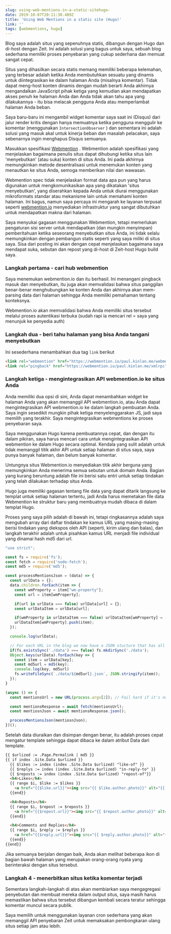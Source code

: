 ```yaml
---
slug: using-web-mentions-in-a-static-sitehugo-
date: 2019-10-07T20:11:30.489Z
title: 'Using Web Mentions in a static site (Hugo)'
link: ''
tags: [webmentions, hugo]
---
```


Blog saya adalah situs yang sepenuhnya statis, dibangun dengan Hugo dan di-host dengan Zeit. Ini adalah solusi yang bagus untuk saya, sebuah blog sederhana memiliki proses penyebaran yang cukup sederhana dan memuat sangat cepat.

Situs yang dihasilkan secara statis memang memiliki beberapa kelemahan, yang terbesar adalah ketika Anda membutuhkan sesuatu yang dinamis untuk diintegrasikan ke dalam halaman Anda (misalnya komentar). Tidak dapat meng-host konten dinamis dengan mudah berarti Anda akhirnya mengandalkan JavaScript pihak ketiga yang kemudian akan mendapatkan akses penuh ke halaman Anda dan Anda tidak akan tahu apa yang dilakukannya - itu bisa melacak pengguna Anda atau memperlambat halaman Anda beban.

Saya baru-baru ini mengambil widget komentar saya saat ini (Disqus) dari jalur render kritis dengan hanya memuatnya ketika pengguna menggulir ke komentar (menggunakan `IntersectionObserver` ) dan sementara ini adalah solusi yang masuk akal untuk kinerja beban dan masalah pelacakan, saya sebenarnya ingin menghapus Disqus semuanya.

Masukkan spesifikasi [Webmention](https://webmention.net/draft/) . Webmention adalah spesifikasi yang menjelaskan bagaimana penulis situs dapat dihubungi ketika situs lain &#39;menyebutkan&#39; (atau suka) konten di situs Anda. Ini pada akhirnya memungkinkan metode desentralisasi untuk menemukan konten yang menautkan ke situs Anda, semoga memberikan nilai dan wawasan.

Webmention spec tidak menjelaskan format data apa pun yang harus digunakan untuk mengkomunikasikan apa yang dikatakan &#39;situs menyebutkan&#39;, yang diserahkan kepada Anda untuk diurai menggunakan mikroformats standar atau mekanisme lain untuk memahami konten halaman. Ini bagus, namun saya percaya ini mengarah ke layanan terpusat seperti [webmention.io](https://webmention.io/) menyediakan infrastruktur yang sangat dibutuhkan untuk mendapatkan makna dari halaman.

Saya menyukai gagasan menggunakan Webmention, tetapi memerlukan pengaturan sisi server untuk mendapatkan (dan mungkin menyimpan) pemberitahuan ketika seseorang menyebutkan situs Anda, ini tidak selalu memungkinkan dengan pembangun statis seperti yang saya miliki di situs saya. Sisa dari posting ini akan dengan cepat menjelaskan bagaimana saya mendapat suka, sebutan dan repost yang di-host di Zeit-host Hugo build saya.

### Langkah pertama - cari hub webmention

Saya menemukan webmention.io dan itu berhasil. Ini menangani pingback masuk dan menyebutkan, itu juga akan memvalidasi bahwa situs panggilan benar-benar menghubungkan ke konten Anda dan akhirnya akan mem-parsing data dari halaman sehingga Anda memiliki pemahaman tentang konteksnya.

Webmention.io akan memvalidasi bahwa Anda memiliki situs tersebut melalui proses autentikasi terbuka (sudah rapi ia mencari rel = saya yang menunjuk ke penyedia auth)

### Langkah dua - beri tahu halaman yang bisa Anda tangani menyebutkan

Ini sesederhana menambahkan dua tag `link` berikut

```html
<link rel="webmention" href="https://webmention.io/paul.kinlan.me/webmention">
<link rel="pingback" href="https://webmention.io/paul.kinlan.me/xmlrpc">
```

### Langkah ketiga - mengintegrasikan API webmention.io ke situs Anda

Anda memiliki dua opsi di sini, Anda dapat menambahkan widget ke halaman Anda yang akan memanggil API webmention.io, atau Anda dapat mengintegrasikan API webmention.io ke dalam langkah pembuatan Anda. Saya ingin sesedikit mungkin pihak ketiga menyelenggarakan JS, jadi saya memilih yang terakhir. Saya mengintegrasikan webmentions ke proses penyebaran saya.

Saya menggunakan Hugo karena pembuatannya cepat, dan dengan itu dalam pikiran, saya harus mencari cara untuk mengintegrasikan API webmention ke dalam Hugo secara optimal. Kendala yang sulit adalah untuk tidak memanggil titik akhir API untuk setiap halaman di situs saya, saya punya banyak halaman, dan belum banyak komentar.

Untungnya situs Webmention.io menyediakan titik akhir berguna yang memungkinkan Anda menerima semua sebutan untuk domain Anda. Bagian yang kurang beruntung adalah file ini berisi satu entri untuk setiap tindakan yang telah dilakukan terhadap situs Anda.

Hugo juga memiliki gagasan tentang file data yang dapat ditarik langsung ke templat untuk setiap halaman tertentu, jadi Anda harus memetakan file data Webmention ke struktur baru yang membuatnya mudah dibaca di dalam templat Hugo.

Proses yang saya pilih adalah di bawah ini, tetapi ringkasannya adalah saya mengubah array dari daftar tindakan ke kamus URL yang masing-masing berisi tindakan yang diekspos oleh API (seperti, kirim ulang dan balas), dan langkah terakhir adalah untuk pisahkan kamus URL menjadi file individual yang dinamai hash md5 dari url.

```javascript
"use strict";

const fs = require('fs');
const fetch = require('node-fetch');
const md5 = require('md5');

const processMentionsJson = (data) => {
  const urlData = {};
  data.children.forEach(item => {
    const wmProperty = item["wm-property"];
    const url = item[wmProperty];

    if(url in urlData === false) urlData[url] = {};
    const urlDataItem = urlData[url];

    if(wmProperty in urlDataItem === false) urlDataItem[wmProperty] = [];
    urlDataItem[wmProperty].push(item);
  });

  console.log(urlData);

  // For each URL in the blog we now have a JSON stucture that has all the like, mentions and reposts
  if(fs.existsSync('./data') === false) fs.mkdirSync('./data');
  Object.keys(urlData).forEach(key => {
    const item = urlData[key];
    const md5url = md5(key);
    console.log(key, md5url)
    fs.writeFileSync(`./data/${md5url}.json`, JSON.stringify(item));
  });
}

(async () => {
  const mentionsUrl = new URL(process.argv[2]); // Fail hard if it's not a uRL

  const mentionsResponse = await fetch(mentionsUrl);
  const mentiosnJson = await mentionsResponse.json();

  processMentionsJson(mentiosnJson);
})();
```

Setelah data diuraikan dan disimpan dengan benar, itu adalah proses cepat mengatur template sehingga dapat dibaca ke dalam atribut Data dari template.

```html
{{ $urlized := .Page.Permalink | md5 }}
{{ if index .Site.Data $urlized }}
  {{ $likes := index (index .Site.Data $urlized) "like-of" }}
  {{ $replys := index (index .Site.Data $urlized) "in-reply-to" }}
  {{ $reposts := index (index .Site.Data $urlized) "repost-of"}}
  <h4>Likes</h4>
  {{ range $i, $like := $likes }}
    <a href="{{$like.url}}"><img src="{{ $like.author.photo}}" alt="{{ $like.author.name }}" class="profile photo"></a>
  {{end}}

  <h4>Reposts</h4>
  {{ range $i, $repost := $reposts }}
    <a href="{{$repost.url}}"><img src="{{ $repost.author.photo}}" alt="{{ $repost.author.name }}" class="profile photo"></a>
  {{end}}

  <h4>Comments and Replies</h4>
  {{ range $i, $reply := $replys }}
    <a href="{{$reply.url}}"><img src="{{ $reply.author.photo}}" alt="{{ $reply.author.name }}" class="profile photo"></a>
  {{end}}
{{end}}
```

Jika semuanya berjalan dengan baik, Anda akan melihat beberapa ikon di bagian bawah halaman yang merupakan orang-orang nyata yang berinteraksi dengan situs tersebut.

### Langkah 4 - menerbitkan situs ketika komentar terjadi

Sementara langkah-langkah di atas akan membiarkan saya mengagregasi penyebutan dan membuat mereka dalam output situs, saya masih harus memastikan bahwa situs tersebut dibangun kembali secara teratur sehingga komentar muncul secara publik.

Saya memilih untuk menggunakan layanan cron sederhana yang akan memanggil API penyebaran Zeit untuk memaksakan pembongkaran ulang situs setiap jam atau lebih.
